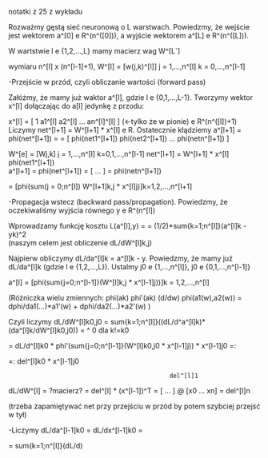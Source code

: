 notatki z 25 z wykładu


Rozważmy gęstą sieć neuronową o L warstwach.
Powiedzmy, że wejście jest wektorem a^[0] e R^(n^([0])), a wyjście
wektorem a^[L] e R^(n^([L])).

W wartstwie l e {1,2,...,L} mamy macierz wag W^[L`]

wymiaru n^[l] x (n^[l-1]+1), W^[l] = [w(j,k)^[l]] j = 1,...,n^[l]
                                                  k = 0,...,n^[l-1]


-Przejście w przód, czyli obliczanie wartości (forward pass)

Załóżmy, że mamy już waktor a^[l], gdzie l e {0,1,...,L-1}. Tworzymy wektor
x^[l] dołączając do a[l] jedynkę z przodu:

x^[l] = [ 1 a1^[l] a2^[l] ... an^[l]^[l] ] (<-tylko że w pionie) e R^(n^([l])+1)
Liczymy net^[l+1] = W^[l+1] * x^[l] e R.
Ostatecznie kłądziemy  a^[l+1] = phi(net^[l+1]) = 
= [ phi(net1^[l+1]) phi(net2^[l+1]) ... phi(netn^[l+1]) ]


W^[e] = [Wj,k] j = 1,...,n^[l] k=0,1,...,n^[l-1]
net^[l+1] = W^[l+1] * x^[l]
                            phi(net1^[l+1])    
a^[l+1] = phi(net^[l+1]) = [     ...       ] = 
                            phi(netn^[l+1])

= [phi(sum(j = 0;n^[l]) W^[l+1]k,j * x^[l]j)]k=1,2,...,n^[l+1]


-Propagacja wstecz (backward pass/propagation). Powiedzmy, że oczekiwaliśmy
wyjścia równego y e R^(n^[l])

Wprowadzamy funkcję kosztu L(a^[l],y) = 
= (1/2)*sum{k=1;n^[l]}(a^[l]k - yk)^2   
(naszym celem jest obliczenie dL/dW^[l]k,j)

Najpierw obliczymy dL/da^[l]k = a^[l]k - y.
Powiedzmy, że mamy już dL/da^[l]k (gdzie l e {1,2,...,L}).
Ustalmy j0 e {1,...,n^[l]}, j0 e {0,1,...,n^[l-1]}

a^[l] = [phi(sum{j=0;n^[l-1]}(W^[l]k,j * x^[l-1]j))]k = 1,2,...,n^[l]


(Różniczka wielu zmiennych:
phi(ak)    phi'(ak)
(d/dw) phi(a1(w),a2(w)) = dphi/da1(...)*a1'(w) + dphi/da2(...)*a2'(w)
)

Czyli liczymy 
dL/dW^[l]k0,j0  = sum{k=1;n^[l]}((dL/d^a^[l]k)*(da^[l]k/dW^[l]k0,j0)) = 
                                                             ^
                                                             0 dla k!=k0

= dL/d^[l]k0 * phi'(sum{j=0;n^[l-1]}(W^[l]k0,j0 * x^[l-1]j)) * x^[l-1]j0 =:

=: del^[l]k0 * x^[l-1]j0

                                                 del^[l]1
dL/dW^[l] = ?macierz? = del^[l] * (x^[l-1])^T = [   ...  ] @ [x0 ... xn] =
                                                 del^[l]n


(trzeba zapamiętywać net przy przejściu w przód by potem szybciej przejść w tył)


-Liczymy dL/da^[l-1]k0 = dL/dx^[l-1]k0 =

= sum{k=1;n^[l]}(dL/d)


